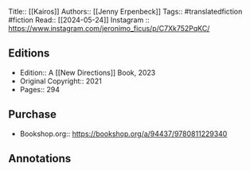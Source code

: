 Title:: [[Kairos]]
Authors:: [[Jenny Erpenbeck]]
Tags:: #translatedfiction #fiction 
Read:: [[2024-05-24]]
Instagram :: https://www.instagram.com/jeronimo_ficus/p/C7Xk752PqKC/

## Editions
- Edition:: A [[New Directions]] Book, 2023
- Original Copyright:: 2021
- Pages:: 294

## Purchase
* Bookshop.org:: https://bookshop.org/a/94437/9780811229340
## Annotations
